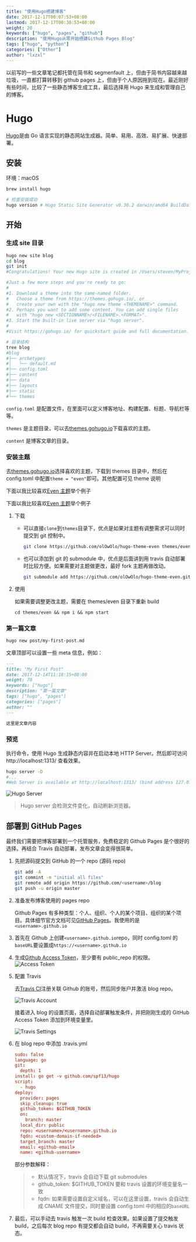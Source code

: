 ```yaml
---
title: "使用Hugo搭建博客"
date: 2017-12-17T00:07:53+08:00
lastmod: 2017-12-17T00:38:53+08:00
weight: 20
keywords: ["hugo", "pages", "github"]
description: "使用Hugo从零开始搭建Github Pages Blog"
tags: ["hugo", "python"]
categories: ["Other"]
author: "lxzxl"
---
```


以前写的一些文章笔记都托管在简书和 segmenfault 上，但由于简书内容越来越垃圾，一直都打算转移到 github pages 上，但由于个人原因拖到现在。最近刚好有些时间，比较了一些静态博客生成工具，最后选择用 Hugo 来生成和管理自己的博客。

# Hugo

[Hugo](https://gohugo.io/)是由 Go 语言实现的静态网站生成器。简单、易用、高效、易扩展、快速部署。

## 安装

环境：macOS

```bash
brew install hugo

# 检查安装成功
hugo version # Hugo Static Site Generator v0.30.2 darwin/amd64 BuildDate: 2017-12-13T17:35:33+08:00
```

## 开始

### 生成 site 目录

```bash
hugo new site blog
cd blog
git init
#Congratulations! Your new Hugo site is created in /Users/steven/MyProjects/Demo/blog.

#Just a few more steps and you're ready to go:
#
#1. Download a theme into the same-named folder.
#   Choose a theme from https://themes.gohugo.io/, or
#   create your own with the "hugo new theme <THEMENAME>" command.
#2. Perhaps you want to add some content. You can add single files
#   with "hugo new <SECTIONNAME>/<FILENAME>.<FORMAT>".
#3. Start the built-in live server via "hugo server".
#
#Visit https://gohugo.io/ for quickstart guide and full documentation.

# 目录结构
tree blog
#blog
#├── archetypes
#│   └── default.md
#├── config.toml
#├── content
#├── data
#├── layouts
#├── static
#└── themes
```

`config.toml` 是配置文件，在里面可以定义博客地址、构建配置、标题、导航栏等等。

`themes` 是主题目录，可以去[themes.gohugo.io](http://themes.gohugo.io/)下载喜欢的主题。

`content` 是博客文章的目录。

### 安装主题

去[themes.gohugo.io](http://themes.gohugo.io/)选择喜欢的主题，下载到 themes 目录中，然后在 config.toml 中配置`theme = "even"`即可。其他配置可见 theme 说明

下面以我比较喜欢[Even 主题](https://themes.gohugo.io/hugo-theme-even/)举个例子

下面以我比较喜欢[Even 主题](https://themes.gohugo.io/hugo-theme-even/)举个例子

1. 下载

   * 可以直接`clone`到`themes`目录下，优点是如果对主题有调整需求可以同时提交到 git 控制中。

     ```bash
     git clone https://github.com/olOwOlo/hugo-theme-even themes/even
     ```

   * 也可以添加到 git 的 submodule 中，优点是后面讲到用 travis 自动部署时比较方便。如果需要对主题做更改，最好 fork 主题再做改动。

     ```bash
     git submodule add https://github.com/olOwOlo/hugo-theme-even.git themes/even
     ```

2. 使用

   如果需要调整更改主题，需要在 themes/even 目录下重新 build

   `cd themes/even && npm i && npm start`

### 第一篇文章

```bash
hugo new post/my-first-post.md
```

文章顶部可以设置一些 meta 信息，例如：

```markdown
---
title: "My First Post"
date: 2017-12-14T11:18:15+08:00
weight: 70
keywords: ["hugo"]
description: "第一篇文章"
tags: ["hugo", "pages"]
categories: ["pages"]
author: ""
---

这里是文章内容
```

### 预览

执行命令，使用 Hugo 生成静态内容并在启动本地 HTTP Server。然后即可访问http://localhost:1313/ 查看效果。

```bash
hugo server -D
#...
#Web Server is available at http://localhost:1313/ (bind address 127.0.0.1)
```

![Hugo Server](/images/start-hugo/server.png)

> Hugo server 会检测文件变化，自动刷新浏览器。

## 部署到 GitHub Pages

最终我们需要把博客部署到一个托管服务，免费稳定的 Github Pages 是个很好的选择。再结合 Travis 自动部署，发布文章会变得很简单。

1. 先把源码提交到 GitHub 的一个 repo (源码 repo)

   ```bash
   git add -A
   git commint -m "initial all files"
   git remote add origin https://github.com/<username>/blog
   git push -u origin master
   ```

2. 准备发布博客使用的 pages repo

   Github Pages 有多种类型：个人、组织、个人的某个项目、组织的某个项目。具体细节官方文档可见[GitHub Pages](https://help.github.com/articles/user-organization-and-project-pages/)。我使用的是`<username>.github.io`

3. 首先在 Github 上创建`<username>.github.io`repo，同时 config.toml 的`baseURL`要设置成`https://<username>.github.io`

4. 生成[Github Access Token](https://github.com/settings/tokens/new)，至少要有 public_repo 的权限。![Access Token](/images/start-hugo/access-token.png)

5. 配置 Travis

   去[Travis CI](https://travis-ci.org/)注册关联 Github 的账号，然后同步账户并激活 blog repo。

   ![Travis Account](/images/start-hugo/travis-account.png)

   接着进入 blog 的设置页面，选择自动部署触发条件，并把刚刚生成的 GitHub Access Token 添加到环境变量里。

   ![Travis Settings](/images/start-hugo/travis-settings.png)

6. 在 blog repo 中添加 .travis.yml

   ```toml
   sudo: false
   language: go
   git:
     depth: 1
   install: go get -v github.com/spf13/hugo
   script:
     - hugo
   deploy:
     provider: pages
     skip_cleanup: true
     github_token: $GITHUB_TOKEN
     on:
       branch: master
     local_dir: public
     repo: <username>/<username>.github.io
     fqdn: <custom-domain-if-needed>
     target_branch: master
     email: <github-email>
     name: <github-username>
   ```

   部分参数解释：

   > * 默认情况下，travis 会自动下载 git submodules
   > * github_token: $GITHUB_TOKEN 要和 travis 设置的环境变量名一致
   > * fqdn: 如果需要设置自定义域名，可以在这里设置，travis 会自动生成 CNAME 文件提交，同时要设置 config.toml 中的相应的`baseURL`

7. 最后，可以手动去 travis 触发一次 build 检查效果。如果设置了提交触发 build，之后每次 blog repo 有提交都会自动 build，不再需要关心 travis 状态。
